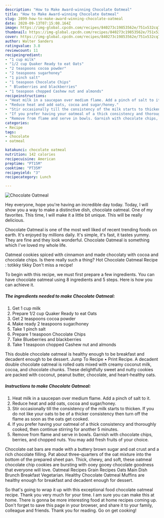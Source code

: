 ```yaml
---
description: "How to Make Award-winning Chocolate Oatmeal"
title: "How to Make Award-winning Chocolate Oatmeal"
slug: 2899-how-to-make-award-winning-chocolate-oatmeal
date: 2020-09-13T07:15:08.164Z
image: https://img-global.cpcdn.com/recipes/840273c19853562e/751x532cq70/chocolate-oatmeal-recipe-main-photo.jpg
thumbnail: https://img-global.cpcdn.com/recipes/840273c19853562e/751x532cq70/chocolate-oatmeal-recipe-main-photo.jpg
cover: https://img-global.cpcdn.com/recipes/840273c19853562e/751x532cq70/chocolate-oatmeal-recipe-main-photo.jpg
author: Walter Sanders
ratingvalue: 3.8
reviewcount: 11
recipeingredient:
- "1 cup milk"
- "1/2 cup Quaker Ready to eat Oats"
- "2 teaspoons cocoa powder"
- "2 teaspoons sugarhoney"
- "1 pinch salt"
- "1 teaspoon Chocolate Chips"
- " Blueberries and blackberries"
- "1 teaspoon chopped Cashew nut and almonds"
recipeinstructions:
- "Heat milk in a saucepan over medium flame. Add a pinch of salt to it."
- "Reduce heat and add oats, cocoa and sugar/honey."
- "Stir occasionally till the consistency of the milk starts to thicken. If you do not like your oats to be of a thicker consistency then turn off the flame as soon as the oats get cooked."
- "If you prefer having your oatmeal of a thick consistency and thoroughly cooked, then continue stirring for another 5 minutes."
- "Remove from flame and serve in bowls. Garnish with chocolate chips, berries, and chopped nuts. You may add fresh fruits of your choice."
categories:
- Recipe
tags:
- chocolate
- oatmeal

katakunci: chocolate oatmeal 
nutrition: 142 calories
recipecuisine: American
preptime: "PT15M"
cooktime: "PT35M"
recipeyield: "3"
recipecategory: Lunch

---
```



![Chocolate Oatmeal](https://img-global.cpcdn.com/recipes/840273c19853562e/751x532cq70/chocolate-oatmeal-recipe-main-photo.jpg)

Hey everyone, hope you're having an incredible day today. Today, I will show you a way to make a distinctive dish, chocolate oatmeal. One of my favorites. This time, I will make it a little bit unique. This will be really delicious.

Chocolate Oatmeal is one of the most well liked of recent trending foods on earth. It's enjoyed by millions daily. It's simple, it's fast, it tastes yummy. They are fine and they look wonderful. Chocolate Oatmeal is something which I've loved my whole life.

Oatmeal cookies spiced with cinnamon and made chocolaty with cocoa and chocolate chips. Is there really such a thing? Hot Chocolate Oatmeal Recipe : totikky tikky Don&#39;t miss a recipe!


To begin with this recipe, we must first prepare a few ingredients. You can have chocolate oatmeal using 8 ingredients and 5 steps. Here is how you can achieve it.

<!--inarticleads1-->

##### The ingredients needed to make Chocolate Oatmeal:

1. Get 1 cup milk
1. Prepare 1/2 cup Quaker Ready to eat Oats
1. Get 2 teaspoons cocoa powder
1. Make ready 2 teaspoons sugar/honey
1. Take 1 pinch salt
1. Prepare 1 teaspoon Chocolate Chips
1. Take  Blueberries and blackberries
1. Take 1 teaspoon chopped Cashew nut and almonds


This double chocolate oatmeal is healthy enough to be breakfast and decadent enough to be dessert. Jump To Recipe • Print Recipe. A decadent double chocolate oatmeal is rolled oats mixed with creamy coconut milk, cocoa, and chocolate chunks. These delightfully sweet and nutty cookies are packed with coconut, peanut butter, chocolate, and heart-healthy oats. 

<!--inarticleads2-->

##### Instructions to make Chocolate Oatmeal:

1. Heat milk in a saucepan over medium flame. Add a pinch of salt to it.
1. Reduce heat and add oats, cocoa and sugar/honey.
1. Stir occasionally till the consistency of the milk starts to thicken. If you do not like your oats to be of a thicker consistency then turn off the flame as soon as the oats get cooked.
1. If you prefer having your oatmeal of a thick consistency and thoroughly cooked, then continue stirring for another 5 minutes.
1. Remove from flame and serve in bowls. Garnish with chocolate chips, berries, and chopped nuts. You may add fresh fruits of your choice.


Chocolate oat bars are made with a buttery brown sugar and oat crust and a rich chocolate filling. Pat about three-quarters of the oat mixture into the bottom of the prepared sheet pan. Thick, chewy, and soft, these oatmeal chocolate chip cookies are bursting with ooey gooey chocolate goodness that everyone will love. Oatmeal Recipes Grain Recipes Oats Main Dish Brunch Breakfast Vegetarian. Healthy Chocolate Oatmeal Muffins are healthy enough for breakfast and decadent enough for dessert. 

So that's going to wrap it up with this exceptional food chocolate oatmeal recipe. Thank you very much for your time. I am sure you can make this at home. There is gonna be more interesting food at home recipes coming up. Don't forget to save this page in your browser, and share it to your family, colleague and friends. Thank you for reading. Go on get cooking!
